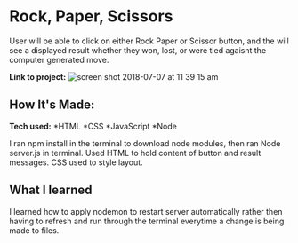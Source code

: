# Rock, Paper, Scissors
User will be able to click on either Rock Paper or Scissor button, and the will see a displayed result whether they won, lost, or were tied agaisnt the computer generated move. 

**Link to project:** ![screen shot 2018-07-07 at 11 39 15 am](https://user-images.githubusercontent.com/39247861/42412447-7df422d4-81da-11e8-9f1c-14e87e16bcbb.png)

## How It's Made:
**Tech used:** 
*HTML 
*CSS
*JavaScript
*Node

I ran npm install in the terminal to download node modules, then ran Node server.js in terminal.
Used HTML to hold content of button and result messages.
CSS used to style layout.

## What I learned 
I learned how to apply nodemon to restart server automatically rather then having to refresh and run through the terminal everytime a change is being made to files. 











